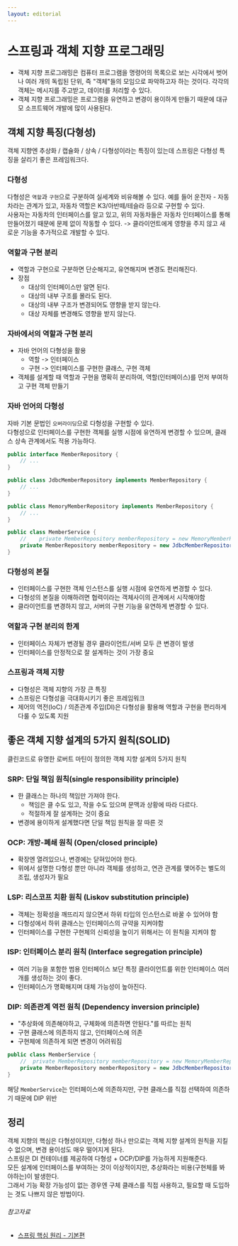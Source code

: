 ```yaml
---
layout: editorial
---
```


# 스프링과 객체 지향 프로그래밍

- 객체 지향 프로그래밍은 컴퓨터 프로그램을 명령어의 목록으로 보는 시각에서 벗어나 여러 개의 독립된 단위, 즉 "객체"들의 모임으로 파악하고자 하는 것이다. 각각의 객체는 메시지를 주고받고, 데이터를 처리할 수
  있다.
- 객체 지향 프로그래밍은 프로그램을 유연하고 변경이 용이하게 만들기 때문에 대규모 소프트웨어 개발에 많이 사용된다.

## 객체 지향 특징(다형성)

객체 지향엔 추상화 / 캡슐화 / 상속 / 다형성이라는 특징이 있는데 스프링은 다형성 특징을 살리기 좋은 프레임워크다.

### 다형성

다형성은 `역할`과 `구현`으로 구분하여 실세계와 비유해볼 수 있다. 예를 들어 운전자 - 자동차라는 관계가 있고, 자동차 역할은 K3/아반떼/테슬라 등으로 구현할 수 있다.  
사용자는 자동차의 인터페이스를 알고 있고, 위의 자동차들은 자동차 인터페이스를 통해 만들어졌기 때문에 문제 없이 작동할 수 있다. -> 클라이언트에게 영향을 주지 않고 새로운 기능을 추가적으로 개발할 수 있다.

### 역할과 구현 분리

- 역할과 구현으로 구분하면 단순해지고, 유연해지며 변경도 편리해진다.
- 장점
    - 대상의 인터페이스만 알면 된다.
    - 대상의 내부 구조를 몰라도 된다.
    - 대상의 내부 구조가 변경되어도 영향을 받지 않는다.
    - 대상 자체를 변경해도 영향을 받지 않는다.

### 자바에서의 역할과 구현 분리

- 자바 언어의 다형성을 활용
    - 역할 -> 인터페이스
    - 구현 -> 인터페이스를 구현한 클래스, 구현 객체
- 객체를 설계할 때 역할과 구현을 명확히 분리하여, 역할(인터페이스)를 먼저 부여하고 구현 객체 만들기

### 자바 언어의 다형성

자바 기본 문법인 `오버라이딩`으로 다형성을 구현할 수 있다.  
다형성으로 인터페이스를 구현한 객체를 실행 시점에 유연하게 변경할 수 있으며, 클래스 상속 관계에서도 적용 가능하다.

```java
public interface MemberRepository {
    // ...
}

public class JdbcMemberRepository implements MemberRepository {
    // ...
}

public class MemoryMemberRepository implements MemberRepository {
    // ...
}

public class MemberService {
    //    private MemberRepository memberRepository = new MemoryMemberRepository();
    private MemberRepository memberRepository = new JdbcMemberRepository();
}
```

### 다형성의 본질

- 인터페이스를 구현한 객체 인스턴스를 실행 시점에 유연하게 변경할 수 있다.
- 다형성의 본질을 이해하려면 협력이라는 객체사이의 관계에서 시작해야함
- 클라이언트를 변경하지 않고, 서버의 구현 기능을 유연하게 변경할 수 있다.

### 역할과 구현 분리의 한계

- 인터페이스 자체가 변경될 경우 클라이언트/서버 모두 큰 변경이 발생
- 인터페이스를 안정적으로 잘 설계하는 것이 가장 중요

### 스프링과 객체 지향

- 다형성은 객체 지향의 가장 큰 특징
- 스프링은 다형성을 극대화시키기 좋은 프레임워크
- 제어의 역전(IoC) / 의존관계 주입(DI)은 다형성을 활용해 역할과 구현을 편리하게 다룰 수 있도록 지원

## 좋은 객체 지향 설계의 5가지 원칙(SOLID)

클린코드로 유명한 로버트 마틴이 정의한 객체 지향 설계의 5가지 원칙

### SRP: 단일 책임 원칙(single responsibility principle)

- 한 클래스는 하나의 책임만 가져야 한다.
    - 책임은 클 수도 있고, 작을 수도 있으며 문맥과 상황에 따라 다르다.
    - 적절하게 잘 설계하는 것이 중요
- 변경에 용이하게 설계했다면 단일 책임 원칙을 잘 따른 것

### OCP: 개방-폐쇄 원칙 (Open/closed principle)

- 확장엔 열려있으나, 변경에는 닫혀있어야 한다.
- 위에서 설명한 다형성 뿐만 아니라 객체를 생성하고, 연관 관계를 맺어주는 별도의 조립, 생성자가 필요

### LSP: 리스코프 치환 원칙 (Liskov substitution principle)

- 객체는 정확성을 깨뜨리지 않으면서 하위 타입의 인스턴스로 바꿀 수 있어야 함
- 다형성에서 하위 클래스는 인터페이스의 규약을 지켜야함
- 인터페이스를 구현한 구현체의 신뢰성을 높이기 위해서는 이 원칙을 지켜야 함

### ISP: 인터페이스 분리 원칙 (Interface segregation principle)

- 여러 기능을 포함한 범용 인터페이스 보단 특정 클라이언트를 위한 인터페이스 여러 개를 생성하는 것이 좋다.
- 인터페이스가 명확해지며 대체 가능성이 높아진다.

### DIP: 의존관계 역전 원칙 (Dependency inversion principle)

- "추상화에 의존해야하고, 구체화에 의존하면 안된다."를 따르는 원칙
- 구현 클래스에 의존하지 않고, 인터페이스에 의존
- 구현체에 의존하게 되면 변경이 어려워짐

```java
public class MemberService {
    //  private MemberRepository memberRepository = new MemoryMemberRepository();
    private MemberRepository memberRepository = new JdbcMemberRepository();
}
```

해당 `MemberService`는 인터페이스에 의존하지만, 구현 클래스를 직접 선택하여 의존하기 때문에 DIP 위반

## 정리

객체 지향의 핵심은 다형성이지만, 다형성 하나 만으로는 객체 지향 설계의 원칙을 지킬 수 없으며, 변경 용이성도 매우 떨어지게 된다.  
스프링은 DI 컨테이너를 제공하여 다형성 + OCP/DIP를 가능하게 지원해준다.  
모든 설계에 인터페이스를 부여하는 것이 이상적이지만, 추상화라는 비용(구현체를 봐야하는)이 발생한다.  
그래서 기능 확장 가능성이 없는 경우엔 구체 클래스를 직접 사용하고, 필요할 때 도입하는 겻도 나쁘지 않은 방법이다.

###### 참고자료

- [스프링 핵심 원리 - 기본편](https://www.inflearn.com/course/스프링-핵심-원리-기본편)